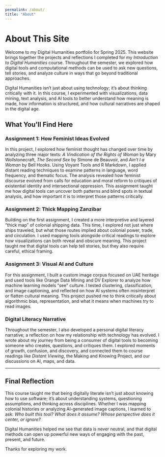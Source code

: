```yaml
---
permalink: /about/
title: "About"
---
```


# About This Site

Welcome to my Digital Humanities portfolio for Spring 2025. This website brings together the projects and reflections I completed for my *Introduction to Digital Humanities* course. Throughout the semester, we explored how digital tools and computational methods can be used to ask new questions, tell stories, and analyze culture in ways that go beyond traditional approaches.

Digital Humanities isn’t just about using technology; it’s about thinking critically with it. In this course, I experimented with visualizations, data mining, text analysis, and AI tools to better understand how meaning is made, how information is structured, and how cultural narratives are shaped in the digital age.

## What You'll Find Here

### Assignment 1: How Feminist Ideas Evolved
In this project, I explored how feminist thought has changed over time by analyzing three major texts: *A Vindication of the Rights of Woman* by Mary Wollstonecraft, *The Second Sex* by Simone de Beauvoir, and *Ain’t I a Woman* by Bell Hooks. Using Voyant Tools and R Markdown, I applied distant reading techniques to examine patterns in language, word frequency, and thematic focus. The analysis revealed how feminist discourse evolved from calls for education and moral reform to critiques of existential identity and intersectional oppression. This assignment taught me how digital tools can uncover both patterns and blind spots in textual analysis, and how important it is to interpret those patterns critically.

### **Assignment 2: Thick Mapping Zanzibar**
Building on the first assignment, I created a more interpretive and layered “thick map” of colonial shipping data. This time, I explored not just where ships traveled, but what those routes implied about colonial power, trade, and circulation. I used mapping tools alongside critical readings to explore how visualizations can both reveal and obscure meaning. This project taught me that digital tools can help tell stories, but they also require careful, ethical framing.

### **Assignment 3: Visual AI and Culture**
For this assignment, I built a custom image corpus focused on UAE heritage and used tools like Orange Data Mining and DV Explorer to analyze how machine learning models “see” culture. I tested clustering, classification, and image captioning, and reflected on how AI systems often misinterpret or flatten cultural meaning. This project pushed me to think critically about algorithmic bias, representation, and what it means when machines try to read images.

### **Digital Literacy Narrative**
Throughout the semester, I also developed a personal digital literacy narrative; a reflection on how my relationship with technology has evolved. I wrote about my journey from being a consumer of digital tools to becoming someone who creates, questions, and critiques them. I explored moments of growth, confusion, and discovery, and connected them to course readings like *Distant Viewing*, the Making and Knowing Project, and our discussions on AI, maps, and data.

---

## Final Reflection

This course taught me that being digitally literate isn’t just about knowing how to use software; it’s about understanding systems, questioning assumptions, and thinking across disciplines. Whether I was mapping colonial histories or analyzing AI-generated image captions, I learned to ask: *Who built this tool? What does it assume? Whose perspective does it center, or ignore?*

Digital Humanities helped me see that data is never neutral, and that digital methods can open up powerful new ways of engaging with the past, present, and future.

Thanks for exploring my work.

